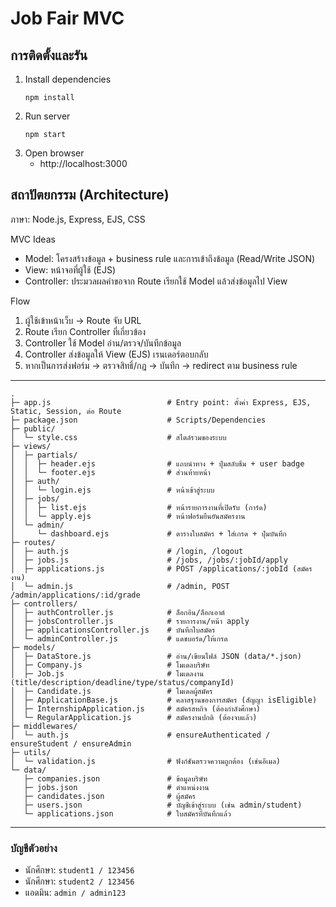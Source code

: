 # Job Fair MVC 

## การติดตั้งและรัน
1. Install dependencies
   ```
   npm install
   ```
2. Run server
   ```
   npm start
   ```
3. Open browser
   - http://localhost:3000

## สถาปัตยกรรม (Architecture)
ภาษา: Node.js, Express, EJS, CSS

MVC Ideas
- Model: โครงสร้างข้อมูล + business rule และการเข้าถึงข้อมูล (Read/Write JSON)
- View: หน้าจอที่ผู้ใช้ (EJS)
- Controller: ประมวลผลคำขอจาก Route เรียกใช้ Model แล้วส่งข้อมูลไป View

Flow
1) ผู้ใช้เข้าหน้าเว็บ → Route จับ URL
2) Route เรียก Controller ที่เกี่ยวข้อง
3) Controller ใช้ Model อ่าน/ตรวจ/บันทึกข้อมูล
4) Controller ส่งข้อมูลให้ View (EJS) เรนเดอร์ตอบกลับ
5) หากเป็นการส่งฟอร์ม → ตรวจสิทธิ์/กฎ → บันทึก → redirect ตาม business rule

---

```text
.
├─ app.js                          # Entry point: ตั้งค่า Express, EJS, Static, Session, ต่อ Route
├─ package.json                    # Scripts/Dependencies
├─ public/
│  └─ style.css                    # สไตล์รวมของระบบ
├─ views/
│  ├─ partials/
│  │  ├─ header.ejs                # แถบนำทาง + ปุ่มสลับธีม + user badge
│  │  └─ footer.ejs                # ส่วนท้ายหน้า
│  ├─ auth/
│  │  └─ login.ejs                 # หน้าเข้าสู่ระบบ
│  ├─ jobs/
│  │  ├─ list.ejs                  # หน้ารายการงานที่เปิดรับ (การ์ด)
│  │  └─ apply.ejs                 # หน้าฟอร์มยืนยันสมัครงาน
│  └─ admin/
│     └─ dashboard.ejs             # ตารางใบสมัคร + ใส่เกรด + ปุ่มบันทึก
├─ routes/
│  ├─ auth.js                      # /login, /logout
│  ├─ jobs.js                      # /jobs, /jobs/:jobId/apply
│  ├─ applications.js              # POST /applications/:jobId (สมัครงาน)
│  └─ admin.js                     # /admin, POST /admin/applications/:id/grade
├─ controllers/
│  ├─ authController.js            # ล็อกอิน/ล็อกเอาต์
│  ├─ jobsController.js            # รายการงาน/หน้า apply
│  ├─ applicationsController.js    # บันทึกใบสมัคร
│  └─ adminController.js           # แดชบอร์ด/ให้เกรด
├─ models/
│  ├─ DataStore.js                 # อ่าน/เขียนไฟล์ JSON (data/*.json)
│  ├─ Company.js                   # โมเดลบริษัท
│  ├─ Job.js                       # โมเดลงาน (title/description/deadline/type/status/companyId)
│  ├─ Candidate.js                 # โมเดลผู้สมัคร
│  ├─ ApplicationBase.js           # คลาสฐานของการสมัคร (สัญญา isEligible)
│  ├─ InternshipApplication.js     # สมัครสหกิจ (ต้องกำลังศึกษา)
│  └─ RegularApplication.js        # สมัครงานปกติ (ต้องจบแล้ว)
├─ middlewares/
│  └─ auth.js                      # ensureAuthenticated / ensureStudent / ensureAdmin
├─ utils/
│  └─ validation.js                # ฟังก์ชันตรวจความถูกต้อง (เช่นอีเมล)
└─ data/
   ├─ companies.json               # ข้อมูลบริษัท
   ├─ jobs.json                    # ตำแหน่งงาน
   ├─ candidates.json              # ผู้สมัคร
   ├─ users.json                   # บัญชีเข้าสู่ระบบ (เช่น admin/student)
   └─ applications.json            # ใบสมัครที่บันทึกแล้ว
```

---

### บัญชีตัวอย่าง
- นักศึกษา: `student1 / 123456`
- นักศึกษา: `student2 / 123456`
- แอดมิน: `admin / admin123`

